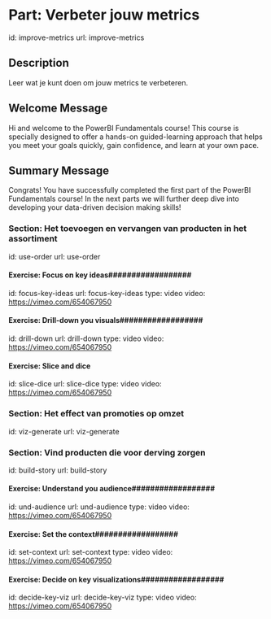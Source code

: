 # Part: Verbeter jouw metrics
id: improve-metrics
url: improve-metrics

## Description

Leer wat je kunt doen om jouw metrics te verbeteren.

## Welcome Message

Hi and welcome to the PowerBI Fundamentals course! This course is specially designed to offer a hands-on guided-learning approach that helps you meet your goals quickly, gain confidence, and learn at your own pace. 

## Summary Message

Congrats! You have successfully completed the first part of the PowerBI Fundamentals course! In the next parts we will further deep dive into developing your data-driven decision making skills!


### Section: Het toevoegen en vervangen van producten in het assortiment
id: use-order
url: use-order

#### Exercise: Focus on key ideas##################
id: focus-key-ideas
url: focus-key-ideas
type: video
video: https://vimeo.com/654067950

#### Exercise: Drill-down you visuals##################
id: drill-down
url: drill-down
type: video
video: https://vimeo.com/654067950

#### Exercise: Slice and dice ##################
id: slice-dice
url: slice-dice
type: video
video: https://vimeo.com/654067950


### Section: Het effect van promoties op omzet
id: viz-generate
url: viz-generate


### Section: Vind producten die voor derving zorgen
id: build-story
url: build-story

#### Exercise: Understand you audience##################
id: und-audience
url: und-audience
type: video
video: https://vimeo.com/654067950

#### Exercise: Set the context##################
id: set-context
url: set-context
type: video
video: https://vimeo.com/654067950

#### Exercise: Decide on key visualizations##################
id: decide-key-viz
url: decide-key-viz
type: video
video: https://vimeo.com/654067950


